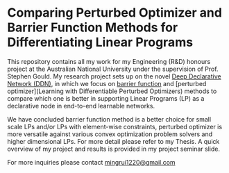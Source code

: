 # Comparing Perturbed Optimizer and Barrier Function Methods for Differentiating Linear Programs
This repository contains all my work for my Engineering (R&D) honours project at the Australian National University under the supervision of Prof. Stephen Gould. My research project sets up on the novel [Deep Declarative Network (DDN)](https://github.com/anucvml/ddn), in which we focus on [barrier function](https://arxiv.org/abs/1607.05447) and [perturbed optimizer](Learning with Differentiable Perturbed Optimizers) methods to compare which one is better in supporting Linear Programs (LP) as a declarative node in end-to-end learnable networks.

We have concluded barrier function method is a better choice for small scale LPs and/or LPs with element-wise constraints, perturbed optimizer is more versatile against various convex optimization problem solvers and higher dimensional LPs. For more detail please refer to my Thesis. A quick overview of my project and results is provided in my project seminar slide.

For more inquiries please contact mingrui1220@gmail.com

